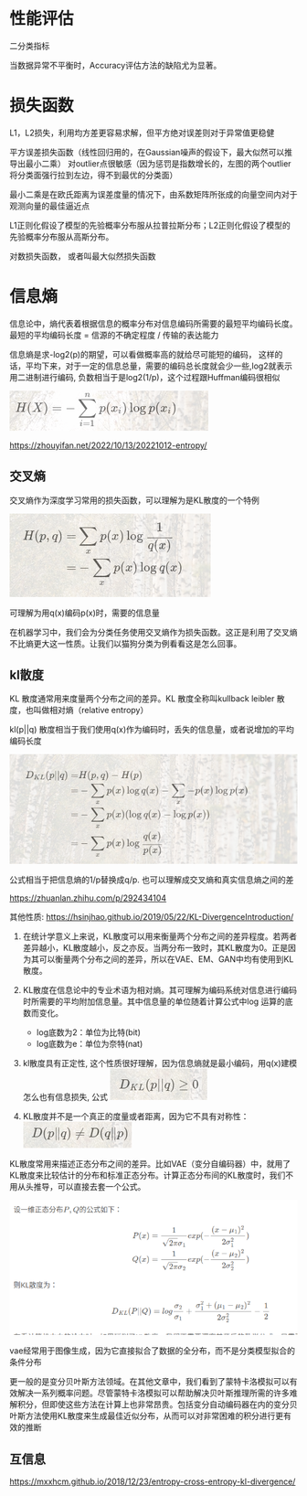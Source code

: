 # 性能评估
二分类指标

当数据异常不平衡时，Accuracy评估方法的缺陷尤为显著。


# 损失函数

L1，L2损失，利用均方差更容易求解，但平方绝对误差则对于异常值更稳健


 平方误差损失函数（线性回归用的，在Gaussian噪声的假设下，最大似然可以推导出最小二乘）
 对outlier点很敏感（因为惩罚是指数增长的，左图的两个outlier将分类面强行拉到左边，得不到最优的分类面）

最小二乘是在欧氏距离为误差度量的情况下，由系数矩阵所张成的向量空间内对于观测向量的最佳逼近点


 L1正则化假设了模型的先验概率分布服从拉普拉斯分布；L2正则化假设了模型的先验概率分布服从高斯分布。

 对数损失函数， 或者叫最大似然损失函数

# 信息熵

信息论中，熵代表着根据信息的概率分布对信息编码所需要的最短平均编码长度。
最短的平均编码长度 = 信源的不确定程度 / 传输的表达能力

信息熵是求-log2(p)的期望，可以看做概率高的就给尽可能短的编码，
这样的话，平均下来，对于一定的信息总量，需要的编码总长度就会少一些,log2就表示用二进制进行编码, 负数相当于是log2(1/p)，这个过程跟Huffman编码很相似

![](images/2023-10-17-10-34-07.png)


https://zhouyifan.net/2022/10/13/20221012-entropy/


## 交叉熵

交叉熵作为深度学习常用的损失函数，可以理解为是KL散度的一个特例

![](images/2023-10-17-10-33-12.png)

可理解为用q(x)编码p(x)时，需要的信息量


在机器学习中，我们会为分类任务使用交叉熵作为损失函数。这正是利用了交叉熵不比熵更大这一性质。让我们以猫狗分类为例看看这是怎么回事。



## kl散度

KL 散度通常用来度量两个分布之间的差异。KL 散度全称叫kullback leibler 散度，也叫做相对熵（relative entropy）

kl(p||q) 散度相当于我们使用q(x)作为编码时，丢失的信息量，或者说增加的平均编码长度

![](images/2023-10-17-10-34-47.png)

公式相当于把信息熵的1/p替换成q/p. 也可以理解成交叉熵和真实信息熵之间的差


https://zhuanlan.zhihu.com/p/292434104


其他性质:
https://hsinjhao.github.io/2019/05/22/KL-DivergenceIntroduction/


1. 在统计学意义上来说，KL散度可以用来衡量两个分布之间的差异程度。若两者差异越小，KL散度越小，反之亦反。当两分布一致时，其KL散度为0。正是因为其可以衡量两个分布之间的差异，所以在VAE、EM、GAN中均有使用到KL散度。
2. KL散度在信息论中的专业术语为相对熵。其可理解为编码系统对信息进行编码时所需要的平均附加信息量。其中信息量的单位随着计算公式中log
运算的底数而变化。
    * log底数为2：单位为比特(bit)
    * log底数为e：单位为奈特(nat)

3. kl散度具有正定性, 这个性质很好理解，因为信息熵就是最小编码，用q(x)建模怎么也有信息损失, 公式
![](images/2023-10-17-10-37-49.png)
4. KL散度并不是一个真正的度量或者距离，因为它不具有对称性：
![](images/2023-10-17-10-39-08.png)

KL散度常用来描述正态分布之间的差异。比如VAE（变分自编码器）中，就用了KL散度来比较估计的分布和标准正态分布。计算正态分布间的KL散度时，我们不用从头推导，可以直接去套一个公式。

![](images/2023-10-17-11-14-58.png)


vae经常用于图像生成，因为它直接拟合了数据的全分布，而不是分类模型拟合的条件分布

更一般的是变分贝叶斯方法领域。在其他文章中，我们看到了蒙特卡洛模拟可以有效解决一系列概率问题。尽管蒙特卡洛模拟可以帮助解决贝叶斯推理所需的许多难解积分，但即使这些方法在计算上也非常昂贵。包括变分自动编码器在内的变分贝叶斯方法使用KL散度来生成最佳近似分布，从而可以对非常困难的积分进行更有效的推断

## 互信息

https://mxxhcm.github.io/2018/12/23/entropy-cross-entropy-kl-divergence/





